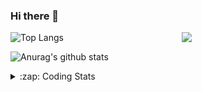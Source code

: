 ### Hi there 👋

<!--
**tao8687/tao8687** is a ✨ _special_ ✨ repository because its `README.md` (this file) appears on your GitHub profile.

Here are some ideas to get you started:

- 🔭 I’m currently working on ...
- 🌱 I’m currently learning ...
- 👯 I’m looking to collaborate on ...
- 🤔 I’m looking for help with ...
- 💬 Ask me about ...
- 📫 How to reach me: ...
- 😄 Pronouns: ...
- ⚡ Fun fact: ...
-->

<img align='right' src="https://media.giphy.com/media/M9gbBd9nbDrOTu1Mqx/giphy.gif" width="230">

![Top Langs](https://github-readme-stats.vercel.app/api/top-langs/?username=tao8687&layout=compact&title_color=23238E&text_color=A67D3D)

![Anurag's github stats](https://github-readme-stats.vercel.app/api?username=tao8687&show_icons=true&&text_color=A67D3D&title_color=23238E&show_icons=false&count_private=true&hide=stars)

<details>
  <summary>:zap: Coding Stats</summary>
  <b>
<!--START_SECTION:waka-->
![Code Time](http://img.shields.io/badge/Code%20Time-0-blue)

![Profile Views](http://img.shields.io/badge/Profile%20Views-0-blue)

**🐱 My GitHub Data** 

> 🏆 125 Contributions in the Year 2022
 > 
> 📦 1.3 MB Used in GitHub's Storage 
 > 
> 🚫 Not Opted to Hire
 > 
> 📜 54 Public Repositories 
 > 
> 🔑 23 Private Repositories  
 > 
**I'm an Early 🐤** 

```text
🌞 Morning    107 commits    ███████████████████░░░░░░   76.43% 
🌆 Daytime    10 commits     █░░░░░░░░░░░░░░░░░░░░░░░░   7.14% 
🌃 Evening    23 commits     ████░░░░░░░░░░░░░░░░░░░░░   16.43% 
🌙 Night      0 commits      ░░░░░░░░░░░░░░░░░░░░░░░░░   0.0%

```
📅 **I'm Most Productive on Monday** 

```text
Monday       27 commits     ████░░░░░░░░░░░░░░░░░░░░░   19.29% 
Tuesday      23 commits     ████░░░░░░░░░░░░░░░░░░░░░   16.43% 
Wednesday    25 commits     ████░░░░░░░░░░░░░░░░░░░░░   17.86% 
Thursday     19 commits     ███░░░░░░░░░░░░░░░░░░░░░░   13.57% 
Friday       15 commits     ██░░░░░░░░░░░░░░░░░░░░░░░   10.71% 
Saturday     15 commits     ██░░░░░░░░░░░░░░░░░░░░░░░   10.71% 
Sunday       16 commits     ██░░░░░░░░░░░░░░░░░░░░░░░   11.43%

```


📊 **This Week I Spent My Time On** 

```text
⌚︎ Time Zone: Asia/Shanghai

💬 Programming Languages: 
C++                      7 hrs 54 mins       ██████████████████░░░░░░░   72.38% 
Other                    1 hr 49 mins        ████░░░░░░░░░░░░░░░░░░░░░   16.64% 
Python                   27 mins             █░░░░░░░░░░░░░░░░░░░░░░░░   4.23% 
C                        20 mins             ░░░░░░░░░░░░░░░░░░░░░░░░░   3.16% 
CMake                    16 mins             ░░░░░░░░░░░░░░░░░░░░░░░░░   2.57%

🔥 Editors: 
VS Code                  10 hrs 56 mins      █████████████████████████   100.0%

🐱‍💻 Projects: 
slambook2                7 hrs 25 mins       █████████████████░░░░░░░░   67.85% 
src                      1 hr 49 mins        ████░░░░░░░░░░░░░░░░░░░░░   16.64% 
test                     49 mins             ██░░░░░░░░░░░░░░░░░░░░░░░   7.6% 
TecoGAN                  27 mins             █░░░░░░░░░░░░░░░░░░░░░░░░   4.23% 
wheeltec_robot           12 mins             ░░░░░░░░░░░░░░░░░░░░░░░░░   1.88%

💻 Operating System: 
Linux                    10 hrs 56 mins      █████████████████████████   100.0%

```

**I Mostly Code in Python** 

```text
Python                   9 repos             ████████░░░░░░░░░░░░░░░░░   33.33% 
C                        6 repos             █████░░░░░░░░░░░░░░░░░░░░   22.22% 
C++                      5 repos             ████░░░░░░░░░░░░░░░░░░░░░   18.52% 
Shell                    2 repos             █░░░░░░░░░░░░░░░░░░░░░░░░   7.41% 
Makefile                 1 repo              █░░░░░░░░░░░░░░░░░░░░░░░░   3.7%

```


**Timeline**

![Chart not found](https://raw.githubusercontent.com/tao8687/tao8687/master/charts/bar_graph.png) 


 Last Updated on 09/05/2022 01:58:52 UTC
<!--END_SECTION:waka-->
</details>
